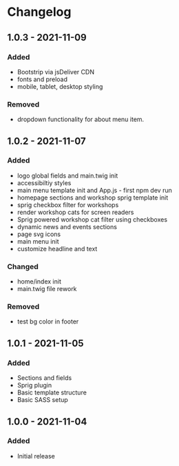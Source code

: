 # Changelog
## 1.0.3 - 2021-11-09
### Added
- Bootstrip via jsDeliver CDN
- fonts and preload
- mobile, tablet, desktop styling
### Removed
- dropdown functionality for about menu item.
## 1.0.2 - 2021-11-07
### Added
- logo global fields and main.twig init
- accessibiltiy styles
- main menu template init and App.js - first npm dev run
- homepage sections and workshop sprig template init
- sprig checkbox filter for workshops
- render workshop cats for screen readers
- Sprig powered workshop cat filter using checkboxes
- dynamic news and events sections
- page svg icons
- main menu init
- customize headline and text

### Changed
- home/index init
- main.twig file rework
### Removed
- test bg color in footer
## 1.0.1 - 2021-11-05
### Added
- Sections and fields
- Sprig plugin
- Basic template structure
- Basic SASS setup
## 1.0.0 - 2021-11-04
### Added
- Initial release